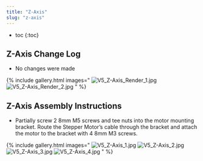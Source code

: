 ```yaml
---
title: "Z-Axis"
slug: "z-axis"
---
```


* toc
{:toc}

## Z-Axis Change Log
  * No changes were made

{% include gallery.html images="
![V5_Z-Axis_Render_1.jpg](_images/Axis_Render_1.jpg)
![V5_Z-Axis_Render_2.jpg](_images/Axis_Render_2.jpg)
" %}

## Z-Axis Assembly Instructions
  * Partially screw 2 8mm M5 screws and tee nuts into the motor mounting bracket. Route the Stepper Motor’s cable through the bracket and attach the motor to the bracket with 4 8mm M3 screws.

{% include gallery.html images="
![V5_Z-Axis_1.jpg](_images/Axis_1.jpg)
![V5_Z-Axis_2.jpg](_images/Axis_2.jpg)
![V5_Z-Axis_3.jpg](_images/Axis_3.jpg)
![V5_Z-Axis_4.jpg](_images/Axis_4.jpg)
" %}

